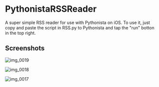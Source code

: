 PythonistaRSSReader
===================

A super simple RSS reader for use with Pythonista on iOS. To use it, just copy and paste the script in RSS.py to Pythonista and tap the "run" botton in the top right.

Screenshots
-----------

![img_0019](https://cloud.githubusercontent.com/assets/38447/3350366/932f150c-f9a6-11e3-8ffe-a6f96d2e8895.PNG)

![img_0018](https://cloud.githubusercontent.com/assets/38447/3350365/932ea0e0-f9a6-11e3-9a96-ef24e7781522.PNG)

![img_0017](https://cloud.githubusercontent.com/assets/38447/3350364/932e52fc-f9a6-11e3-9475-80db5eced582.PNG)

